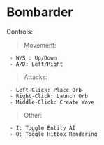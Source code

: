 # Bombarder



Controls: 
  > Movement:

     - W/S : Up/Down
     - A/D: Left/Right
 
  > Attacks:

     - Left-Click: Place Orb
     - Right-Click: Launch Orb
     - Middle-Click: Create Wave

  > Other:

     - I: Toggle Entity AI
     - O: Toggle Hitbox Rendering
     
     
